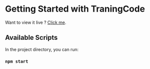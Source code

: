 # Getting Started with TraningCode

Want to view it live ? [Click me](https://professorhusnain.github.io/Demonstration-2/).

## Available Scripts

In the project directory, you can run:

### `npm start`